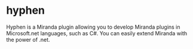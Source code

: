 # hyphen
Hyphen is a Miranda plugin allowing you to develop Miranda plugins in Microsoft.net languages, such as C#. You can easily extend Miranda with the power of .net. 
